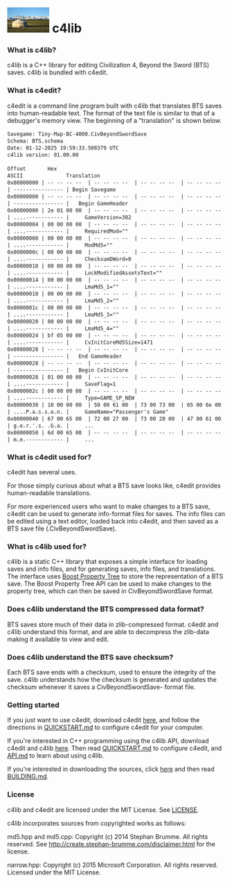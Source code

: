 # ![c4lib-logo](/assets/Yurt.jpg?raw=true) c4lib

### What is c4lib?

c4lib is a C++ library for editing Civilization 4, Beyond the Sword (BTS) saves. c4lib is bundled
with c4edit.

### What is c4edit?

c4edit is a command line program built with c4lib that translates BTS saves into human-readable
text. The format of the text file is similar to that of a debugger's memory view. The beginning of
a "translation" is shown below.

```
Savegame: Tiny-Map-BC-4000.CivBeyondSwordSave
Schema: BTS.schema
Date: 01-12-2025 19:59:33.508379 UTC
c4lib version: 01.00.00

Offset       Hex                                                         ASCII              Translation                                       
0x00000000 | -- -- -- --  | -- -- -- --  | -- -- -- --  | -- -- -- --  | ---------------- | Begin Savegame
0x00000000 | -- -- -- --  | -- -- -- --  | -- -- -- --  | -- -- -- --  | ---------------- |   Begin GameHeader
0x00000000 | 2e 01 00 00  | -- -- -- --  | -- -- -- --  | -- -- -- --  | ....------------ |     GameVersion=302
0x00000004 | 00 00 00 00  | -- -- -- --  | -- -- -- --  | -- -- -- --  | ....------------ |     RequiredMod=""
0x00000008 | 00 00 00 00  | -- -- -- --  | -- -- -- --  | -- -- -- --  | ....------------ |     ModMd5=""
0x0000000c | 00 00 00 00  | -- -- -- --  | -- -- -- --  | -- -- -- --  | ....------------ |     ChecksumDWord=0
0x00000010 | 00 00 00 00  | -- -- -- --  | -- -- -- --  | -- -- -- --  | ....------------ |     LockModifiedAssetsText=""
0x00000014 | 00 00 00 00  | -- -- -- --  | -- -- -- --  | -- -- -- --  | ....------------ |     LmaMd5_1=""
0x00000018 | 00 00 00 00  | -- -- -- --  | -- -- -- --  | -- -- -- --  | ....------------ |     LmaMd5_2=""
0x0000001c | 00 00 00 00  | -- -- -- --  | -- -- -- --  | -- -- -- --  | ....------------ |     LmaMd5_3=""
0x00000020 | 00 00 00 00  | -- -- -- --  | -- -- -- --  | -- -- -- --  | ....------------ |     LmaMd5_4=""
0x00000024 | bf 05 00 00  | -- -- -- --  | -- -- -- --  | -- -- -- --  | ....------------ |     CvInitCoreMd5Size=1471
0x00000028 | -- -- -- --  | -- -- -- --  | -- -- -- --  | -- -- -- --  | ---------------- |   End GameHeader
0x00000028 | -- -- -- --  | -- -- -- --  | -- -- -- --  | -- -- -- --  | ---------------- |   Begin CvInitCore
0x00000028 | 01 00 00 00  | -- -- -- --  | -- -- -- --  | -- -- -- --  | ....------------ |     SaveFlag=1
0x0000002c | 00 00 00 00  | -- -- -- --  | -- -- -- --  | -- -- -- --  | ....------------ |     Type=GAME_SP_NEW
0x00000030 | 10 00 00 00  | 50 00 61 00  | 73 00 73 00  | 65 00 6e 00  | ....P.a.s.s.e.n. |     GameName="Passenger's Game"
0x00000040 | 67 00 65 00  | 72 00 27 00  | 73 00 20 00  | 47 00 61 00  | g.e.r.'.s. .G.a. |     ...
0x00000050 | 6d 00 65 00  | -- -- -- --  | -- -- -- --  | -- -- -- --  | m.e.------------ |     ...
```

### What is c4edit used for?

c4edit has several uses.

For those simply curious about what a BTS save looks like, c4edit provides human-readable
translations.

For more experienced users who want to make changes to a BTS save, c4edit can be used to generate
info-format files for saves. The info files can be edited using a text editor, loaded back into
c4edit, and then saved as a BTS save file (.CivBeyondSwordSave).

### What is c4lib used for?

c4lib is a static C++ library that exposes a simple interface for loading saves and info files,
and for generating saves, info files, and translations. The interface
uses [Boost Property Tree](https://www.boost.org/doc/libs/1_87_0/doc/html/property_tree.html)
to store the representation of a BTS save. The Boost Property Tree API can be used to make
changes to the property tree, which can then be saved in CivBeyondSwordSave format.

### Does c4lib understand the BTS compressed data format?

BTS saves store much of their data in zlib-compressed format. c4edit and c4lib
understand this format, and are able to decompress the zlib-data making it available to view and
edit.

### Does c4lib understand the BTS save checksum?

Each BTS save ends with a checksum, used to ensure the integrity of the save. c4lib understands
how the checksum is generated and updates the checksum whenever it saves a CivBeyondSwordSave-
format file.

### Getting started

If you just want to use c4edit, download
c4edit [here](https://github.com/hankinsohl/c4lib/releases/tag/latest), and follow the directions in
[QUICKSTART.md](QUICKSTART.md) to configure c4edit
for your computer.

If you're interested in C++ programming using the c4lib API, download c4edit and
c4lib [here](https://github.com/hankinsohl/c4lib/releases/tag/latest). Then
read [QUICKSTART.md](QUICKSTART.md) to configure
c4edit, and [API.md](API.md) to learn about using
c4lib.

If you're interested in downloading the sources,
click [here](https://github.com/hankinsohl/c4lib/releases/tag/latest) and then
read [BUILDING.md](BUILDING.md).

### License

c4lib and c4edit are licensed under the MIT License.
See [LICENSE](LICENSE).

c4lib incorporates sources from copyrighted works as follows:

md5.hpp and md5.cpp:
Copyright (c) 2014 Stephan Brumme. All rights reserved. See
http://create.stephan-brumme.com/disclaimer.html for the license.

narrow.hpp:
Copyright (c) 2015 Microsoft Corporation. All rights reserved. Licensed under the MIT License.